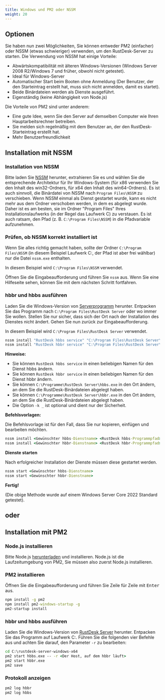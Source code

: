 ```yaml
---
title: Windows und PM2 oder NSSM
weight: 20
---
```


## Optionen
Sie haben nun zwei Möglichkeiten, Sie können entweder PM2 (einfacher) oder NSSM (etwas schwieriger) verwenden, um den RustDesk-Server zu starten.
Die Verwendung von NSSM hat einige Vorteile:
- Abwärtskompatibilität mit älteren Windows-Versionen (Windows Server 2008 R2/Windows 7 und früher, obwohl nicht getestet).
- Ideal für Windows-Server
- Automatischer Start beim Booten ohne Anmeldung (Der Benutzer, der den Starteintrag erstellt hat, muss sich nicht anmelden, damit es startet).
- Beide Binärdateien werden als Dienste ausgeführt.
- Eigenständig (keine Abhängigkeit von Node.js)

Die Vorteile von PM2 sind unter anderem:
- Eine gute Idee, wenn Sie den Server auf demselben Computer wie Ihren Hauptarbeitsrechner betreiben.
- Sie melden sich regelmäßig mit dem Benutzer an, der den RustDesk-Starteintrag erstellt hat.
- Mehr Benutzerfreundlichkeit

## Installation mit NSSM

### Installation von NSSM
Bitte laden Sie [NSSM](https://nssm.cc/release/nssm-2.24.zip) herunter, extrahieren Sie es und wählen Sie die entsprechende
Architektur für Ihr Windows-System (für x86 verwenden Sie den Inhalt des win32-Ordners, für x64 den
Inhalt des win64-Ordners). Es ist auch sinnvoll, die Binärdatei von NSSM nach `Program Files\NSSM` zu verschieben.
Wenn NSSM einmal als Dienst gestartet wurde, kann es nicht mehr aus dem Ordner verschoben werden, in dem es abgelegt wurde.
Daher ist es am besten, sie im Ordner "Program Files" Ihres Installationslaufwerks (in der Regel das Laufwerk C) zu verstauen.
Es ist auch ratsam, den Pfad (z. B. `C:\Program Files\NSSM`) in die Pfadvariable aufzunehmen.

### Prüfen, ob NSSM korrekt installiert ist
Wenn Sie alles richtig gemacht haben, sollte der Ordner `C:\Program Files\NSSM`
(in diesem Beispiel Laufwerk C:, der Pfad ist aber frei wählbar)
nur die Datei `nssm.exe` enthalten.

In diesem Beispiel wird `C:\Program Files\NSSM` verwendet.

Öffnen Sie die Eingabeaufforderung und führen Sie `nssm` aus. Wenn Sie eine Hilfeseite sehen, können Sie mit dem nächsten Schritt fortfahren.

### hbbr und hbbs ausführen
Laden Sie die Windows-Version von [Serverprogramm](https://github.com/rustdesk/rustdesk-server/releases) herunter.
Entpacken Sie das Programm nach `C:\Program Files\RustDesk Server` oder wo immer Sie wollen. Stellen Sie nur sicher,
dass sich der Ort nach der Installation des Dienstes nicht ändert. Gehen Sie nun zurück zur Eingabeaufforderung.

In diesem Beispiel wird `C:\Program Files\RustDesk Server` verwendet.
```cmd
nssm install "RustDesk hbbs service" "C:\Program Files\RustDesk Server\hbbs.exe" -r 0.0.0.0 -k _
nssm install "RustDesk hbbr service" "C:\Program Files\RustDesk Server\hbbr.exe" -k _
```
**Hinweise:**
- Sie können `RustDesk hbbs service` in einen beliebigen Namen für den Dienst hbbs ändern.
- Sie können `RustDesk hbbr service` in einen beliebigen Namen für den Dienst hbbr ändern.
- Sie können `C:\Programme\RustDesk Server\hbbs.exe` in den Ort ändern, an dem Sie die RustDesk-Binärdateien abgelegt haben.
- Sie können `C:\Programme\RustDesk Server\hbbr.exe` in den Ort ändern, an dem Sie die RustDesk-Binärdateien abgelegt haben.
- Die Option `-k _` ist optional und dient nur der Sicherheit.

**Befehlsvorlagen:**

Die Befehlsvorlage ist für den Fall, dass Sie nur kopieren, einfügen und bearbeiten möchten.

```cmd
nssm install <Gewünschter hbbs-Dienstname> <RustDesk hbbs-Programmpfad> <RustDesk hbbs-Parameter>
nssm install <Gewünschter hbbr-Dienstname> <RustDesk hbbr-Programmpfad> <RustDesk hbbr-Parameter>
```

**Dienste starten**

Nach erfolgreicher Installation der Dienste müssen diese gestartet werden.
```cmd
nssm start <Gewünschter hbbs-Dienstname>
nssm start <Gewünschter hbbr-Dienstname>
```

**Fertig!**

(Die obige Methode wurde auf einem Windows Server Core 2022 Standard getestet).

## oder

## Installation mit PM2

### Node.js installieren

Bitte Node.js [herunterladen](https://nodejs.org/dist/v16.14.2/node-v16.14.2-x86.msi) und installieren.
Node.js ist die Laufzeitumgebung von PM2, Sie müssen also zuerst Node.js installieren.

### PM2 installieren

Öffnen Sie die Eingabeaufforderung und führen Sie Zeile für Zeile mit <kbd>Enter</kbd> aus.

```cmd
npm install -g pm2
npm install pm2-windows-startup -g
pm2-startup install
```

### hbbr und hbbs ausführen

Laden Sie die Windows-Version von [RustDesk Server](https://github.com/rustdesk/rustdesk-server/releases) herunter. Entpacken Sie das Programm auf Laufwerk C:. Führen Sie die folgenden vier Befehle aus und achten Sie darauf, den Parameter `-r` zu bearbeiten:

```cmd
cd C:\rustdesk-server-windows-x64
pm2 start hbbs.exe -- -r <Der Host, auf dem hbbr läuft>
pm2 start hbbr.exe
pm2 save
```

### Protokoll anzeigen

```cmd
pm2 log hbbr
pm2 log hbbs
```
